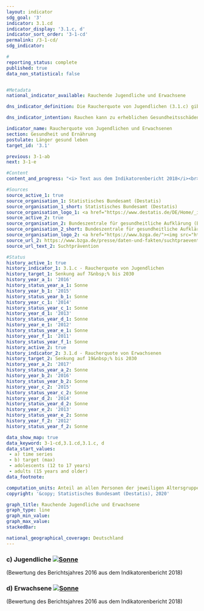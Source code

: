 ```yaml
---                   
layout: indicator                   
sdg_goal: '3'                   
indicator: 3.1.cd                   
indicator_display: '3.1.c, d'                   
indicator_sort_order: '3-1-cd'                   
permalink: /3-1-cd/                   
sdg_indicator:                    

#                   
reporting_status: complete                   
published: true                   
data_non_statistical: false                   


#Metadata                   
national_indicator_available: Rauchende Jugendliche und Erwachsene                   

dns_indicator_definition: Die Raucherquote von Jugendlichen (3.1.c) gibt den Anteil der 12- bis 17-Jährigen wieder, die angeben, gelegentlich oder ständig zu rauchen. Die Raucherquote von Erwachsenen (3.1.d) gibt den Anteil der Befragten im Alter von 15 Jahren und mehr an, welche im Mikrozensus die Fragen zum Rauchverhalten beantwortet haben und gelegentlich oder regelmäßig rauchen.                   

dns_indicator_intention: Rauchen kann zu erheblichen Gesundheitsschäden und frühzeitigem Tod führen. Von diesen Risiken betroffen sind nicht nur die Raucherinnen und Raucher selbst. Auch Nichtraucherinnen und Nichtraucher, die dem Tabakrauch ausgesetzt sind, werden nicht nur vom Rauch belästigt, sondern können davon auch erkranken. Die Bundesregierung hat das Ziel, den Anteil der Raucherinnen und Raucher bei Jugendlichen bis zum Jahr 2030 auf 7&nbsp;% und bei allen Personen ab 15 Jahren auf 19&nbsp;% zu senken.                   

indicator_name: Raucherquote von Jugendlichen und Erwachsenen                   
section: Gesundheit und Ernährung                   
postulate: Länger gesund leben                   
target_id: '3.1'                   

previous: 3-1-ab                   
next: 3-1-e                   

#Content                    
content_and_progress: "<i> Text aus dem Indikatorenbericht 2018</i><br><br>Die Daten für Jugendliche werden im Rahmen von Erhebungen zum Substanzkonsum bei Jugendlichen und jungen Erwachsenen seit 1973 durch die Bundeszentrale für gesundheitliche Aufklärung mittels Telefoninterviews erhoben, seit 1993 auch in den neuen Bundesländern. Die Befragung erfolgte zunächst im drei- bis vierjährlichen Abstand und findet seit 2001 beinahe jährlich statt. Zwischenjahre ohne Erhebung wurden für die Darstellung der Zeitreihe interpoliert. 2016 umfasste die verwendete Zufallsstichprobe 7&nbsp;003 Jugendliche und junge Erwachsene. Für Trendanalysen erfolgt eine Gewichtung nach Geschlecht, Region und Alter. <br><br>Die Daten für Erwachsene werden vierjährlich im Rahmen des Mikrozensus des Statistischen Bundesamtes erfragt. Zwischenjahre ohne Erhebung wurden für die Darstellung der Indikatordatenreihe interpoliert. Der Mikrozensus als Stichprobenerhebung umfasst 1&nbsp;% der Gesamtbevölkerung und ist die größte Haushaltsbefragung in Deutschland und Europa. Die Beantwortung der Fragen zu den Rauchgewohnheiten ist freiwillig und erfolgte 2017 durch 79&nbsp;% der Befragten. <br><br>In der Gruppe der Jugendlichen zwischen 12 und 17 Jahren stieg der Anteil der Raucherinnen und Raucher zunächst von 24&nbsp;% (1995) auf 28&nbsp;% (1997 und 2001) an, ist seitdem aber bis 2016 kontinuierlich auf nahezu 7&nbsp;% zurückgegangen. Dabei scheint es zwischen den Geschlechtern keine Unterschiede im Rauchverhalten zu geben. Bei Fortschreibung der Entwicklung der letzten Jahre wird der Zielwert für 2030 bereits in naher Zukunft erreicht werden. <br><br>Im Jahr 2017 gaben bei der Gesamtbevölkerung ab 15 Jahren insgesamt 22&nbsp;% an, gelegentlich oder regelmäßig zu rauchen. In den Jahren 1995 und 1999 hingegen rauchten 28&nbsp;%. Damit war die Raucherquote bei Erwachsenen leicht rückläufig. Bei gleichbleibender Entwicklung entsprechend dem Durchschnitt der letzten fünf Jahre kann das Ziel auch für diesen Teilindikator erfüllt werden. <br><br>19&nbsp;% aller Erwachsenen ab 15 Jahren zählten sich im Jahr 2017 zu den regelmäßigen Raucherinnen und Rauchern, 4&nbsp;% rauchten gelegentlich (Abweichung in der Summe durch Rundung). Mit einem Anteil von 19&nbsp;% rauchten Frauen deutlich weniger als Männer mit 26&nbsp;%. Während der Anteil bei den Frauen seit 1995 um 3 Prozentpunkte gesunken ist, waren es bei den Männern sogar 9 Prozentpunkte. <br><br>2017 bevorzugten 96&nbsp;% der befragten Raucherinnen und Raucher Zigaretten. Für das individuelle Gesundheitsrisiko durch das Rauchen ist die Menge des Tabakkonsums bedeutsam. 11&nbsp;% der regelmäßigen Zigarettenraucherinnen und -raucher (1995: 17&nbsp;%) waren mit mehr als 20 Zigaretten am Tag den starken Raucherinnen und Rauchern zuzurechnen, 81&nbsp;% rauchten 5 bis 20 Zigaretten am Tag. Dabei gab es geschlechtsspezifische Unterschiede. Fast jeder siebente der regelmäßigen Zigarettenraucher rauchte stark, aber nur jede dreizehnte Raucherin. <br><br>Rauchen birgt ein hohes und gleichwohl vermeidbares Gesundheitsrisiko. Im Jahr 2015 waren 5,1&nbsp;% aller Sterbefälle (3,4&nbsp;% bei  Frauen, 6,8&nbsp;% bei Männern) auf eine für Raucherinnen und Raucher symptomatische Erkrankung (Lungen-, Bronchial-, Kehlkopf- und Luftröhrenkrebs) zurückzuführen. 2015 lag das durchschnittliche Alter der an Lungen-, Bronchial- und Luftröhrenkrebs Gestorbenen bei 70,6 Jahren und damit knapp acht Jahre unter dem Durchschnittsalter der Gestorbenen insgesamt (78,4 Jahre). Eine verminderte Raucherquote kann daher zur Absenkung der vorzeitigen Sterblichkeit beitragen."                   

#Sources
source_active_1: true                           
source_organisation_1: Statistisches Bundesamt (Destatis)                           
source_organisation_1_short: Statistisches Bundesamt (Destatis)                           
source_organisation_logo_1: <a href="https://www.destatis.de/DE/Home/_inhalt.html"><img src="https://g205sdgs.github.io/sdg-indicators/public/logos/destatis.png" alt="Logo Statistisches Bundesamt (Destatis)" title="Klicken Sie hier um zu der Homepage der Organisation zu gelangen" /></a>
source_active_2: true                           
source_organisation_2: Bundeszentrale für gesundheitliche Aufklärung (BZGA)                           
source_organisation_2_short: Bundeszentrale für gesundheitliche Aufklärung (BZGA)                           
source_organisation_logo_2: <a href="https://www.bzga.de/"><img src="https://g205sdgs.github.io/sdg-indicators/public/logos/bzga.png" alt="Logo Bundeszentrale für gesundheitliche Aufklärung (BZGA)" title="Klicken Sie hier um zu der Homepage der Organisation zu gelangen" /></a>
source_url_2: https://www.bzga.de/presse/daten-und-fakten/suchtpraevention/                               
source_url_text_2: Suchtprävention                               

#Status                   
history_active_1: true                   
history_indicator_1: 3.1.c - Raucherquote von Jugendlichen                   
history_target_1: Senkung auf 7&nbsp;% bis 2030
history_year_a_1: '2016'                           
history_status_year_a_1: Sonne
history_year_b_1: '2015'                           
history_status_year_b_1: Sonne
history_year_c_1: '2014'                           
history_status_year_c_1: Sonne
history_year_d_1: '2013'                           
history_status_year_d_1: Sonne
history_year_e_1: '2012'                           
history_status_year_e_1: Sonne
history_year_f_1: '2011'                           
history_status_year_f_1: Sonne
history_active_2: true                   
history_indicator_2: 3.1.d - Raucherquote von Erwachsenen                   
history_target_2: Senkung auf 19&nbsp;% bis 2030
history_year_a_2: '2017'                           
history_status_year_a_2: Sonne
history_year_b_2: '2016'                           
history_status_year_b_2: Sonne
history_year_c_2: '2015'                           
history_status_year_c_2: Sonne
history_year_d_2: '2014'                           
history_status_year_d_2: Sonne
history_year_e_2: '2013'                           
history_status_year_e_2: Sonne
history_year_f_2: '2012'                           
history_status_year_f_2: Sonne

data_show_map: true                   
data_keyword: 3-1-cd,3.1.cd,3.1.c, d                   
data_start_values: 
 - a) time series
 - b) target (max)
 - adolescents (12 to 17 years)
 - adults (15 years and older)                   
data_footnote:                    

computation_units: Anteil an allen Personen der jeweiligen Altersgruppe, in&nbsp;%                   
copyright: '&copy; Statistisches Bundesamt (Destatis), 2020'                   

graph_title: Rauchende Jugendliche und Erwachsene                   
graph_type: line                   
graph_min_value:                    
graph_max_value:                    
stackedBar:                    

national_geographical_coverage: Deutschland                   
---
```

<div>                               
  <div class="my-header">                               
    <h3>c) Jugendliche                               
      <a href= "https://sustainabledevelopment-deutschland.github.io/status/"><img src="https://g205sdgs.github.io/sdg-indicators/public/Wettersymbole/Sonne.png" title="Bei Fortsetzung der Entwicklung beträgt die Abweichung vom Zielwert weniger als 5&nbsp;% der Differenz zwischen Zielwert und aktuellem Wert" alt="Sonne" />                               
      </a>                               
    </h3>                               
  </div>
  <div class="my-header-note">
    <span>(Bewertung des Berichtsjahres 2016 aus dem Indikatorenbericht 2018)</span>
  </div>                               
</div>                               
<div>                               
  <div class="my-header">                               
    <h3>d) Erwachsene                               
      <a href="https://sustainabledevelopment-deutschland.github.io/status/"><img src="https://g205sdgs.github.io/sdg-indicators/public/Wettersymbole/Sonne.png" title="Bei Fortsetzung der Entwicklung beträgt die Abweichung vom Zielwert weniger als 5&nbsp;% der Differenz zwischen Zielwert und aktuellem Wert" alt="Sonne" />                               
      </a>                               
    </h3>                               
  </div>
  <div class="my-header-note">
    <span>(Bewertung des Berichtsjahres 2016 aus dem Indikatorenbericht 2018)</span>
  </div>                               
</div>